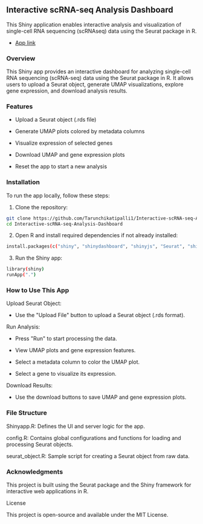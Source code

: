 ## Interactive scRNA-seq Analysis Dashboard
This Shiny application enables interactive analysis and visualization of single-cell RNA sequencing (scRNAseq) data using the Seurat package in R.
- [App link](http://127.0.0.1:5646/)

### Overview

This Shiny app provides an interactive dashboard for analyzing single-cell RNA sequencing (scRNA-seq) data using the Seurat package in R. It allows users to upload a Seurat object, generate UMAP visualizations, explore gene expression, and download analysis results.

### Features

- Upload a Seurat object (.rds file)

- Generate UMAP plots colored by metadata columns

- Visualize expression of selected genes

- Download UMAP and gene expression plots

- Reset the app to start a new analysis

### Installation

To run the app locally, follow these steps:

1. Clone the repository:

```bash
git clone https://github.com/Tarunchikatipalli1/Interactive-scRNA-seq-Analysis-Dashboard.git
cd Interactive-scRNA-seq-Analysis-Dashboard
```

2. Open R and install required dependencies if not already installed:

```bash
install.packages(c("shiny", "shinydashboard", "shinyjs", "Seurat", "shinydashboardPlus", "shinyWidgets", "dplyr"))
```

3. Run the Shiny app:

```bash
library(shiny)
runApp(".")
```

### How to Use This App

Upload Seurat Object:

- Use the "Upload File" button to upload a Seurat object (.rds format).

Run Analysis:

- Press "Run" to start processing the data.

- View UMAP plots and gene expression features.

- Select a metadata column to color the UMAP plot.

- Select a gene to visualize its expression.

Download Results:

- Use the download buttons to save UMAP and gene expression plots.


### File Structure

Shinyapp.R: Defines the UI and server logic for the app.

config.R: Contains global configurations and functions for loading and processing Seurat objects.

seurat_object.R: Sample script for creating a Seurat object from raw data.

### Acknowledgments

This project is built using the Seurat package and the Shiny framework for interactive web applications in R.

License

This project is open-source and available under the MIT License.
